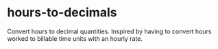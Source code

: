 # hours-to-decimals
Convert hours to decimal quantities. Inspired by having to convert hours worked to billable time units with an hourly rate.
